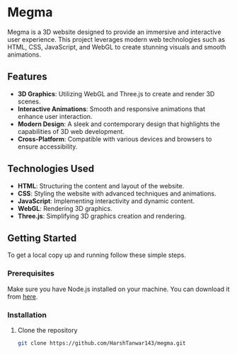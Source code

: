 # Megma

Megma is a 3D website designed to provide an immersive and interactive user experience. This project leverages modern web technologies such as HTML, CSS, JavaScript, and WebGL to create stunning visuals and smooth animations.

## Features

- **3D Graphics**: Utilizing WebGL and Three.js to create and render 3D scenes.
- **Interactive Animations**: Smooth and responsive animations that enhance user interaction.
- **Modern Design**: A sleek and contemporary design that highlights the capabilities of 3D web development.
- **Cross-Platform**: Compatible with various devices and browsers to ensure accessibility.

## Technologies Used

- **HTML**: Structuring the content and layout of the website.
- **CSS**: Styling the website with advanced techniques and animations.
- **JavaScript**: Implementing interactivity and dynamic content.
- **WebGL**: Rendering 3D graphics.
- **Three.js**: Simplifying 3D graphics creation and rendering.

## Getting Started

To get a local copy up and running follow these simple steps.

### Prerequisites

Make sure you have Node.js installed on your machine. You can download it from [here](https://nodejs.org/).

### Installation

1. Clone the repository
   ```sh
   git clone https://github.com/HarshTanwar143/megma.git

